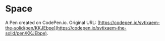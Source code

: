 # Space

A Pen created on CodePen.io. Original URL: [https://codepen.io/svtixaem-the-solid/pen/KKJEbpe](https://codepen.io/svtixaem-the-solid/pen/KKJEbpe).

